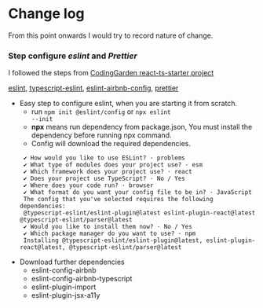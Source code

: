 # Change log

From this point onwards I would try to record nature of change.

### Step configure **_eslint_** and **_Prettier_**

I followed the steps from [CodingGarden react-ts-starter project](https://github.com/CodingGarden/react-ts-starter)

[eslint](https://eslint.org/), [typescript-eslint](https://typescript-eslint.io/),
[eslint-airbnb-config](https://github.com/airbnb/javascript), [prettier](https://prettier.io/)

- Easy step to configure eslint, when you are starting it from scratch.
  - run <code>npm init @eslint/config</code> or <code>npx eslint --init</code>
  - **npx** means run dependency from package.json, You must install the dependency before running npx command.
  - Config will download the required dependencies.
  ```
   ✔ How would you like to use ESLint? · problems
   ✔ What type of modules does your project use? · esm
   ✔ Which framework does your project use? · react
   ✔ Does your project use TypeScript? · No / Yes
   ✔ Where does your code run? · browser
   ✔ What format do you want your config file to be in? · JavaScript
   The config that you've selected requires the following dependencies:
   @typescript-eslint/eslint-plugin@latest eslint-plugin-react@latest @typescript-eslint/parser@latest
   ✔ Would you like to install them now? · No / Yes
   ✔ Which package manager do you want to use? · npm
   Installing @typescript-eslint/eslint-plugin@latest, eslint-plugin-react@latest, @typescript-eslint/parser@latest
  ```
- Download further dependencies
  - eslint-config-airbnb
  - eslint-config-airbnb-typescript
  - eslint-plugin-import
  - eslint-plugin-jsx-a11y

